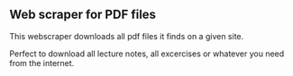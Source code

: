 Web scraper for PDF files
---


This webscraper downloads all pdf files it finds on a given site. 

Perfect to download all lecture notes, all excercises or whatever you need from the internet.
